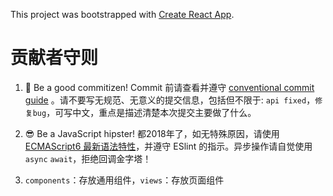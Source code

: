 This project was bootstrapped with [Create React App](https://github.com/facebookincubator/create-react-app).

# 贡献者守则

1. 👮‍ Be a good commitizen! Commit 前请查看并遵守 [conventional commit guide](https://github.com/marionebl/commitlint/tree/master/%40commitlint/config-conventional) 。请不要写无规范、无意义的提交信息，包括但不限于: `api fixed`，`修复bug`，可写中文，重点是描述清楚本次提交主要做了什么。

1. 😎 Be a JavaScript hipster! 都2018年了，如无特殊原因，请使用 [ECMAScript6 最新语法特性](http://es6.ruanyifeng.com/)，并遵守 ESlint 的指示。异步操作请自觉使用 `async` `await`，拒绝回调金字塔！

1. `components`：存放通用组件，`views`：存放页面组件

